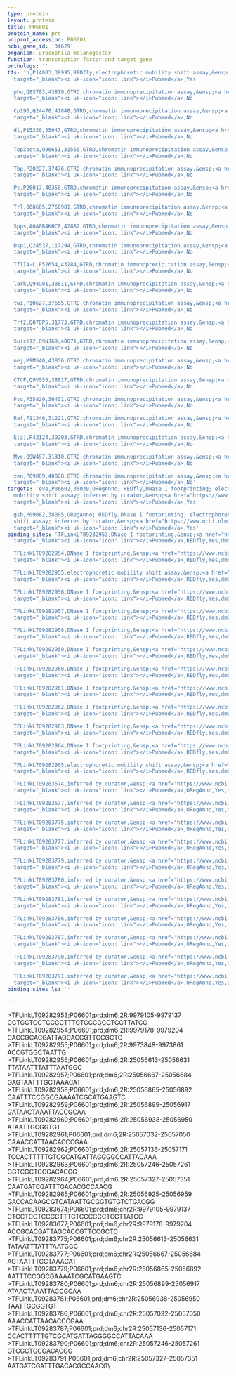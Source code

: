 ```yaml
---
type: protein
layout: protein
title: P06601
protein_name: prd
uniprot_accession: P06601
ncbi_gene_id: '34629'
organism: Drosophila melanogaster
function: transcription factor and target gene
orthologs: ''
tfs: 'h,P14003,38995,REDfly,electrophoretic mobility shift assay,&ensp;<a href="https://www.ncbi.nlm.nih.gov/pubmed/?term=20965965%5Buid%5D+OR+15252443%5Buid%5D"
  target="_blank"><i uk-icon="icon: link"></i>Pubmed</a>,Yes

  pho,Q8ST83,43819,GTRD,chromatin immunoprecipitation assay,&ensp;<a href="https://www.ncbi.nlm.nih.gov/pubmed/?term=27924024%5Buid%5D"
  target="_blank"><i uk-icon="icon: link"></i>Pubmed</a>,No

  Cp190,Q24478,41848,GTRD,chromatin immunoprecipitation assay,&ensp;<a href="https://www.ncbi.nlm.nih.gov/pubmed/?term=27924024%5Buid%5D"
  target="_blank"><i uk-icon="icon: link"></i>Pubmed</a>,No

  dl,P15330,35047,GTRD,chromatin immunoprecipitation assay,&ensp;<a href="https://www.ncbi.nlm.nih.gov/pubmed/?term=27924024%5Buid%5D"
  target="_blank"><i uk-icon="icon: link"></i>Pubmed</a>,No

  Top3beta,O96651,31565,GTRD,chromatin immunoprecipitation assay,&ensp;<a href="https://www.ncbi.nlm.nih.gov/pubmed/?term=27924024%5Buid%5D"
  target="_blank"><i uk-icon="icon: link"></i>Pubmed</a>,No

  Tbp,P20227,37476,GTRD,chromatin immunoprecipitation assay,&ensp;<a href="https://www.ncbi.nlm.nih.gov/pubmed/?term=27924024%5Buid%5D"
  target="_blank"><i uk-icon="icon: link"></i>Pubmed</a>,No

  Pc,P26017,40358,GTRD,chromatin immunoprecipitation assay,&ensp;<a href="https://www.ncbi.nlm.nih.gov/pubmed/?term=27924024%5Buid%5D"
  target="_blank"><i uk-icon="icon: link"></i>Pubmed</a>,No

  Trl,Q08605,2768981,GTRD,chromatin immunoprecipitation assay,&ensp;<a href="https://www.ncbi.nlm.nih.gov/pubmed/?term=27924024%5Buid%5D"
  target="_blank"><i uk-icon="icon: link"></i>Pubmed</a>,No

  Spps,A0A0B4KHC8,42882,GTRD,chromatin immunoprecipitation assay,&ensp;<a href="https://www.ncbi.nlm.nih.gov/pubmed/?term=27924024%5Buid%5D"
  target="_blank"><i uk-icon="icon: link"></i>Pubmed</a>,No

  Dsp1,Q24537,117294,GTRD,chromatin immunoprecipitation assay,&ensp;<a href="https://www.ncbi.nlm.nih.gov/pubmed/?term=27924024%5Buid%5D"
  target="_blank"><i uk-icon="icon: link"></i>Pubmed</a>,No

  TfIIA-L,P52654,43284,GTRD,chromatin immunoprecipitation assay,&ensp;<a href="https://www.ncbi.nlm.nih.gov/pubmed/?term=27924024%5Buid%5D"
  target="_blank"><i uk-icon="icon: link"></i>Pubmed</a>,No

  lark,Q94901,38811,GTRD,chromatin immunoprecipitation assay,&ensp;<a href="https://www.ncbi.nlm.nih.gov/pubmed/?term=27924024%5Buid%5D"
  target="_blank"><i uk-icon="icon: link"></i>Pubmed</a>,No

  twi,P10627,37655,GTRD,chromatin immunoprecipitation assay,&ensp;<a href="https://www.ncbi.nlm.nih.gov/pubmed/?term=27924024%5Buid%5D"
  target="_blank"><i uk-icon="icon: link"></i>Pubmed</a>,No

  Trf2,Q07DP5,31773,GTRD,chromatin immunoprecipitation assay,&ensp;<a href="https://www.ncbi.nlm.nih.gov/pubmed/?term=27924024%5Buid%5D"
  target="_blank"><i uk-icon="icon: link"></i>Pubmed</a>,No

  Su(z)12,Q9NJG9,48071,GTRD,chromatin immunoprecipitation assay,&ensp;<a href="https://www.ncbi.nlm.nih.gov/pubmed/?term=27924024%5Buid%5D"
  target="_blank"><i uk-icon="icon: link"></i>Pubmed</a>,No

  nej,M9MS40,43856,GTRD,chromatin immunoprecipitation assay,&ensp;<a href="https://www.ncbi.nlm.nih.gov/pubmed/?term=27924024%5Buid%5D"
  target="_blank"><i uk-icon="icon: link"></i>Pubmed</a>,No

  CTCF,Q9VS55,38817,GTRD,chromatin immunoprecipitation assay,&ensp;<a href="https://www.ncbi.nlm.nih.gov/pubmed/?term=27924024%5Buid%5D"
  target="_blank"><i uk-icon="icon: link"></i>Pubmed</a>,No

  Psc,P35820,36431,GTRD,chromatin immunoprecipitation assay,&ensp;<a href="https://www.ncbi.nlm.nih.gov/pubmed/?term=27924024%5Buid%5D"
  target="_blank"><i uk-icon="icon: link"></i>Pubmed</a>,No

  Raf,P11346,31221,GTRD,chromatin immunoprecipitation assay,&ensp;<a href="https://www.ncbi.nlm.nih.gov/pubmed/?term=27924024%5Buid%5D"
  target="_blank"><i uk-icon="icon: link"></i>Pubmed</a>,No

  E(z),P42124,39203,GTRD,chromatin immunoprecipitation assay,&ensp;<a href="https://www.ncbi.nlm.nih.gov/pubmed/?term=27924024%5Buid%5D"
  target="_blank"><i uk-icon="icon: link"></i>Pubmed</a>,No

  Myc,Q9W4S7,31310,GTRD,chromatin immunoprecipitation assay,&ensp;<a href="https://www.ncbi.nlm.nih.gov/pubmed/?term=27924024%5Buid%5D"
  target="_blank"><i uk-icon="icon: link"></i>Pubmed</a>,No

  zen,P09089,40828,GTRD,chromatin immunoprecipitation assay,&ensp;<a href="https://www.ncbi.nlm.nih.gov/pubmed/?term=27924024%5Buid%5D"
  target="_blank"><i uk-icon="icon: link"></i>Pubmed</a>,No'
targets: 'eve,P06602,36039,ORegAnno; REDfly,DNase I footprinting; electrophoretic
  mobility shift assay; inferred by curator,&ensp;<a href="https://www.ncbi.nlm.nih.gov/pubmed/?term=1672661%5Buid%5D+OR+8787744%5Buid%5D+OR+26578589%5Buid%5D+OR+20965965%5Buid%5D"
  target="_blank"><i uk-icon="icon: link"></i>Pubmed</a>,Yes

  gsb,P09082,38005,ORegAnno; REDfly,DNase I footprinting; electrophoretic mobility
  shift assay; inferred by curator,&ensp;<a href="https://www.ncbi.nlm.nih.gov/pubmed/?term=7906390%5Buid%5D+OR+10885752%5Buid%5D+OR+26578589%5Buid%5D+OR+8670876%5Buid%5D+OR+20965965%5Buid%5D"
  target="_blank"><i uk-icon="icon: link"></i>Pubmed</a>,Yes'
binding_sites: 'TFLinkLT09282953,DNase I footprinting,&ensp;<a href="https://www.ncbi.nlm.nih.gov/pubmed/?term=1672661;20965965%5Buid%5D"
  target="_blank"><i uk-icon="icon: link"></i>Pubmed</a>,REDfly,Yes,dm6,2R,9979105,9979137,NA

  TFLinkLT09282954,DNase I footprinting,&ensp;<a href="https://www.ncbi.nlm.nih.gov/pubmed/?term=1672661;20965965%5Buid%5D"
  target="_blank"><i uk-icon="icon: link"></i>Pubmed</a>,REDfly,Yes,dm6,2R,9979178,9979204,NA

  TFLinkLT09282955,electrophoretic mobility shift assay,&ensp;<a href="https://www.ncbi.nlm.nih.gov/pubmed/?term=8787744;20965965%5Buid%5D"
  target="_blank"><i uk-icon="icon: link"></i>Pubmed</a>,REDfly,Yes,dm6,2R,9973848,9973861,NA

  TFLinkLT09282956,DNase I footprinting,&ensp;<a href="https://www.ncbi.nlm.nih.gov/pubmed/?term=7906390;20965965%5Buid%5D"
  target="_blank"><i uk-icon="icon: link"></i>Pubmed</a>,REDfly,Yes,dm6,2R,25056613,25056631,NA

  TFLinkLT09282957,DNase I footprinting,&ensp;<a href="https://www.ncbi.nlm.nih.gov/pubmed/?term=7906390;20965965%5Buid%5D"
  target="_blank"><i uk-icon="icon: link"></i>Pubmed</a>,REDfly,Yes,dm6,2R,25056667,25056684,NA

  TFLinkLT09282958,DNase I footprinting,&ensp;<a href="https://www.ncbi.nlm.nih.gov/pubmed/?term=10885752;20965965%5Buid%5D"
  target="_blank"><i uk-icon="icon: link"></i>Pubmed</a>,REDfly,Yes,dm6,2R,25056865,25056892,NA

  TFLinkLT09282959,DNase I footprinting,&ensp;<a href="https://www.ncbi.nlm.nih.gov/pubmed/?term=10885752;20965965%5Buid%5D"
  target="_blank"><i uk-icon="icon: link"></i>Pubmed</a>,REDfly,Yes,dm6,2R,25056899,25056917,NA

  TFLinkLT09282960,DNase I footprinting,&ensp;<a href="https://www.ncbi.nlm.nih.gov/pubmed/?term=10885752;20965965%5Buid%5D"
  target="_blank"><i uk-icon="icon: link"></i>Pubmed</a>,REDfly,Yes,dm6,2R,25056938,25056950,NA

  TFLinkLT09282961,DNase I footprinting,&ensp;<a href="https://www.ncbi.nlm.nih.gov/pubmed/?term=10885752;20965965%5Buid%5D"
  target="_blank"><i uk-icon="icon: link"></i>Pubmed</a>,REDfly,Yes,dm6,2R,25057032,25057050,NA

  TFLinkLT09282962,DNase I footprinting,&ensp;<a href="https://www.ncbi.nlm.nih.gov/pubmed/?term=10885752;20965965%5Buid%5D"
  target="_blank"><i uk-icon="icon: link"></i>Pubmed</a>,REDfly,Yes,dm6,2R,25057136,25057171,NA

  TFLinkLT09282963,DNase I footprinting,&ensp;<a href="https://www.ncbi.nlm.nih.gov/pubmed/?term=10885752;20965965%5Buid%5D"
  target="_blank"><i uk-icon="icon: link"></i>Pubmed</a>,REDfly,Yes,dm6,2R,25057246,25057261,NA

  TFLinkLT09282964,DNase I footprinting,&ensp;<a href="https://www.ncbi.nlm.nih.gov/pubmed/?term=10885752;20965965%5Buid%5D"
  target="_blank"><i uk-icon="icon: link"></i>Pubmed</a>,REDfly,Yes,dm6,2R,25057327,25057351,NA

  TFLinkLT09282965,electrophoretic mobility shift assay,&ensp;<a href="https://www.ncbi.nlm.nih.gov/pubmed/?term=8670876;20965965%5Buid%5D"
  target="_blank"><i uk-icon="icon: link"></i>Pubmed</a>,REDfly,Yes,dm6,2R,25056925,25056959,NA

  TFLinkLT09283674,inferred by curator,&ensp;<a href="https://www.ncbi.nlm.nih.gov/pubmed/?term=1672661%5Buid%5D"
  target="_blank"><i uk-icon="icon: link"></i>Pubmed</a>,ORegAnno,Yes,dm6,chr2R,9979105,9979137,+

  TFLinkLT09283677,inferred by curator,&ensp;<a href="https://www.ncbi.nlm.nih.gov/pubmed/?term=1672661%5Buid%5D"
  target="_blank"><i uk-icon="icon: link"></i>Pubmed</a>,ORegAnno,Yes,dm6,chr2R,9979178,9979204,+

  TFLinkLT09283775,inferred by curator,&ensp;<a href="https://www.ncbi.nlm.nih.gov/pubmed/?term=7906390%5Buid%5D"
  target="_blank"><i uk-icon="icon: link"></i>Pubmed</a>,ORegAnno,Yes,dm6,chr2R,25056613,25056631,+

  TFLinkLT09283777,inferred by curator,&ensp;<a href="https://www.ncbi.nlm.nih.gov/pubmed/?term=7906390%5Buid%5D"
  target="_blank"><i uk-icon="icon: link"></i>Pubmed</a>,ORegAnno,Yes,dm6,chr2R,25056667,25056684,+

  TFLinkLT09283779,inferred by curator,&ensp;<a href="https://www.ncbi.nlm.nih.gov/pubmed/?term=10885752%5Buid%5D"
  target="_blank"><i uk-icon="icon: link"></i>Pubmed</a>,ORegAnno,Yes,dm6,chr2R,25056865,25056892,+

  TFLinkLT09283780,inferred by curator,&ensp;<a href="https://www.ncbi.nlm.nih.gov/pubmed/?term=10885752%5Buid%5D"
  target="_blank"><i uk-icon="icon: link"></i>Pubmed</a>,ORegAnno,Yes,dm6,chr2R,25056899,25056917,+

  TFLinkLT09283781,inferred by curator,&ensp;<a href="https://www.ncbi.nlm.nih.gov/pubmed/?term=10885752%5Buid%5D"
  target="_blank"><i uk-icon="icon: link"></i>Pubmed</a>,ORegAnno,Yes,dm6,chr2R,25056938,25056950,+

  TFLinkLT09283786,inferred by curator,&ensp;<a href="https://www.ncbi.nlm.nih.gov/pubmed/?term=10885752%5Buid%5D"
  target="_blank"><i uk-icon="icon: link"></i>Pubmed</a>,ORegAnno,Yes,dm6,chr2R,25057032,25057050,+

  TFLinkLT09283787,inferred by curator,&ensp;<a href="https://www.ncbi.nlm.nih.gov/pubmed/?term=10885752%5Buid%5D"
  target="_blank"><i uk-icon="icon: link"></i>Pubmed</a>,ORegAnno,Yes,dm6,chr2R,25057136,25057171,+

  TFLinkLT09283790,inferred by curator,&ensp;<a href="https://www.ncbi.nlm.nih.gov/pubmed/?term=10885752%5Buid%5D"
  target="_blank"><i uk-icon="icon: link"></i>Pubmed</a>,ORegAnno,Yes,dm6,chr2R,25057246,25057261,+

  TFLinkLT09283791,inferred by curator,&ensp;<a href="https://www.ncbi.nlm.nih.gov/pubmed/?term=10885752%5Buid%5D"
  target="_blank"><i uk-icon="icon: link"></i>Pubmed</a>,ORegAnno,Yes,dm6,chr2R,25057327,25057351,+'
binding_sites_ls: ''

---
```

\>TFLinkLT09282953;P06601;prd;dm6;2R:9979105-9979137\CCTGCTCCTCCGCTTTGTCCCGCCTCGTTATCG\\>TFLinkLT09282954;P06601;prd;dm6;2R:9979178-9979204\CACCGCACGATTAGCACCGTTCCGCTC\\>TFLinkLT09282955;P06601;prd;dm6;2R:9973848-9973861\ACCGTGGCTAATTG\\>TFLinkLT09282956;P06601;prd;dm6;2R:25056613-25056631\TTATAATTTATTTAATGGC\\>TFLinkLT09282957;P06601;prd;dm6;2R:25056667-25056684\GAGTAATTTGCTAAACAT\\>TFLinkLT09282958;P06601;prd;dm6;2R:25056865-25056892\CAATTTCCGGCGAAAATCGCATGAAGTC\\>TFLinkLT09282959;P06601;prd;dm6;2R:25056899-25056917\GATAACTAAATTACCGCAA\\>TFLinkLT09282960;P06601;prd;dm6;2R:25056938-25056950\ATAATTGCGGTGT\\>TFLinkLT09282961;P06601;prd;dm6;2R:25057032-25057050\CAAACCATTAACACCCGAA\\>TFLinkLT09282962;P06601;prd;dm6;2R:25057136-25057171\TCCACTTTTTGTCGCATGATTAGGGGCCATTACAAA\\>TFLinkLT09282963;P06601;prd;dm6;2R:25057246-25057261\GGTCGCTGCGACACGG\\>TFLinkLT09282964;P06601;prd;dm6;2R:25057327-25057351\CAATGATCGATTTGACACGCCAACG\\>TFLinkLT09282965;P06601;prd;dm6;2R:25056925-25056959\GACCACAAGCGTCATAATTGCGGTGTGTCTGACGG\\>TFLinkLT09283674;P06601;prd;dm6;chr2R:9979105-9979137\CTGCTCCTCCGCTTTGTCCCGCCTCGTTATCG\\>TFLinkLT09283677;P06601;prd;dm6;chr2R:9979178-9979204\ACCGCACGATTAGCACCGTTCCGCTC\\>TFLinkLT09283775;P06601;prd;dm6;chr2R:25056613-25056631\TATAATTTATTTAATGGC\\>TFLinkLT09283777;P06601;prd;dm6;chr2R:25056667-25056684\AGTAATTTGCTAAACAT\\>TFLinkLT09283779;P06601;prd;dm6;chr2R:25056865-25056892\AATTTCCGGCGAAAATCGCATGAAGTC\\>TFLinkLT09283780;P06601;prd;dm6;chr2R:25056899-25056917\ATAACTAAATTACCGCAA\\>TFLinkLT09283781;P06601;prd;dm6;chr2R:25056938-25056950\TAATTGCGGTGT\\>TFLinkLT09283786;P06601;prd;dm6;chr2R:25057032-25057050\AAACCATTAACACCCGAA\\>TFLinkLT09283787;P06601;prd;dm6;chr2R:25057136-25057171\CCACTTTTTGTCGCATGATTAGGGGCCATTACAAA\\>TFLinkLT09283790;P06601;prd;dm6;chr2R:25057246-25057261\GTCGCTGCGACACGG\\>TFLinkLT09283791;P06601;prd;dm6;chr2R:25057327-25057351\AATGATCGATTTGACACGCCAACG\